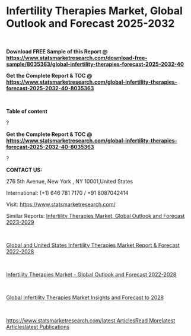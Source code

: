 <h1>Infertility Therapies Market, Global Outlook and Forecast 2025-2032</h1><br/><p><strong>Download FREE Sample of this Report @ <a href="https://www.statsmarketresearch.com/download-free-sample/8035363/global-infertility-therapies-forecast-2025-2032-40">https://www.statsmarketresearch.com/download-free-sample/8035363/global-infertility-therapies-forecast-2025-2032-40</a></strong></p>
 
 
 
 <div><b>Get the Complete Report & TOC @ <a href="https://www.statsmarketresearch.com/global-infertility-therapies-forecast-2025-2032-40-8035363">https://www.statsmarketresearch.com/global-infertility-therapies-forecast-2025-2032-40-8035363</a></b></div>
 
 
 
 <p><br />
 
 <b>Table of content</b></p>
 
 
 
 <p>? </p>
 
 
 
 <div><b>Get the Complete Report & TOC @ <a href="https://www.statsmarketresearch.com/global-infertility-therapies-forecast-2025-2032-40-8035363">https://www.statsmarketresearch.com/global-infertility-therapies-forecast-2025-2032-40-8035363</a></b></div>
 
 
 
 <p>? </p>
 
 
 
 <p><b>CONTACT US:</b><br />
 
 276 5th Avenue, New York , NY 10001,United States<br />
 
 International: (+1) 646 781 7170 / +91 8087042414<br />
 
 Visit: <a href="https://www.statsmarketresearch.com/">https://www.statsmarketresearch.com/</a><br />
 
 Similar Reports: <a href="https://www.statsmarketresearch.com/global-infertility-therapies-forecast-2025-2032-40-8035363">Infertility Therapies Market, Global Outlook and Forecast 2023-2029</a><br />
 
 <br />
 
 <a href="https://www.statsmarketresearch.com/global-infertility-therapies-forecast-2025-2032-40-8035363">Global and United States Infertility Therapies Market Report & Forecast 2022-2028</a><br />
 
 <br />
 
 <a href="https://www.statsmarketresearch.com/global-infertility-therapies-forecast-2025-2032-40-8035363">Infertility Therapies Market - Global Outlook and Forecast 2022-2028</a><br />
 
 <br />
 
 <a href="https://www.statsmarketresearch.com/global-infertility-therapies-forecast-2025-2032-40-8035363">Global Infertility Therapies Market Insights and Forecast to 2028</a><br />
 
 <br />
 
 <a href="https://gyeongbokgung.com">https://www.statsmarketresearch.com/</a><a href="https://hallyeomaritime.com">latest Articles</a><a href="https://jingwansa.com">Read More</a><a href="https://nguoiviet.jp/">latest Articles</a><a href="https://www.intelmarketresearch.com/">latest Publications</a></p>